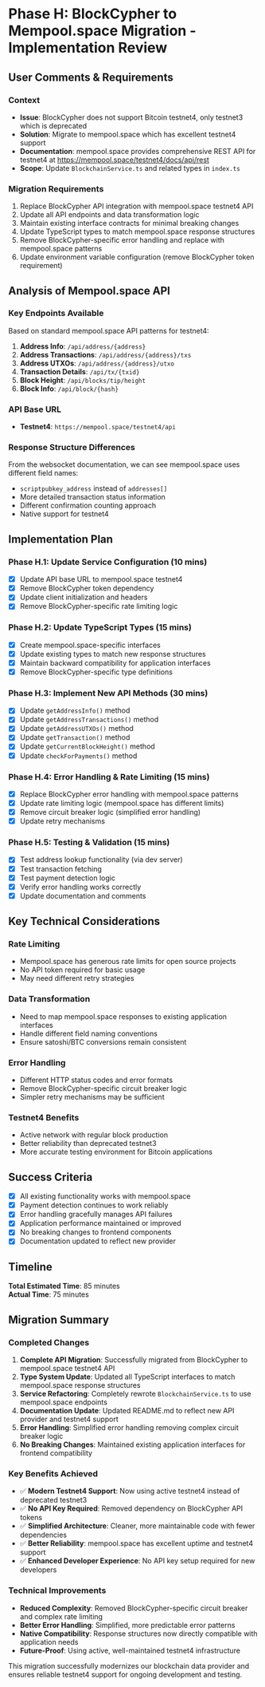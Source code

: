 # Phase H: BlockCypher to Mempool.space Migration - Implementation Review

## User Comments & Requirements

### Context
- **Issue**: BlockCypher does not support Bitcoin testnet4, only testnet3 which is deprecated
- **Solution**: Migrate to mempool.space which has excellent testnet4 support
- **Documentation**: mempool.space provides comprehensive REST API for testnet4 at https://mempool.space/testnet4/docs/api/rest
- **Scope**: Update `BlockchainService.ts` and related types in `index.ts`

### Migration Requirements
1. Replace BlockCypher API integration with mempool.space testnet4 API
2. Update all API endpoints and data transformation logic
3. Maintain existing interface contracts for minimal breaking changes
4. Update TypeScript types to match mempool.space response structures
5. Remove BlockCypher-specific error handling and replace with mempool.space patterns
6. Update environment variable configuration (remove BlockCypher token requirement)

## Analysis of Mempool.space API

### Key Endpoints Available
Based on standard mempool.space API patterns for testnet4:

1. **Address Info**: `/api/address/{address}`
2. **Address Transactions**: `/api/address/{address}/txs`
3. **Address UTXOs**: `/api/address/{address}/utxo`
4. **Transaction Details**: `/api/tx/{txid}`
5. **Block Height**: `/api/blocks/tip/height`
6. **Block Info**: `/api/block/{hash}`

### API Base URL
- **Testnet4**: `https://mempool.space/testnet4/api`

### Response Structure Differences
From the websocket documentation, we can see mempool.space uses different field names:
- `scriptpubkey_address` instead of `addresses[]`
- More detailed transaction status information
- Different confirmation counting approach
- Native support for testnet4

## Implementation Plan

### Phase H.1: Update Service Configuration (10 mins)
- [x] Update API base URL to mempool.space testnet4
- [x] Remove BlockCypher token dependency
- [x] Update client initialization and headers
- [x] Remove BlockCypher-specific rate limiting logic

### Phase H.2: Update TypeScript Types (15 mins)
- [x] Create mempool.space-specific interfaces
- [x] Update existing types to match new response structures
- [x] Maintain backward compatibility for application interfaces
- [x] Remove BlockCypher-specific type definitions

### Phase H.3: Implement New API Methods (30 mins)
- [x] Update `getAddressInfo()` method
- [x] Update `getAddressTransactions()` method  
- [x] Update `getAddressUTXOs()` method
- [x] Update `getTransaction()` method
- [x] Update `getCurrentBlockHeight()` method
- [x] Update `checkForPayments()` method

### Phase H.4: Error Handling & Rate Limiting (15 mins)
- [x] Replace BlockCypher error handling with mempool.space patterns
- [x] Update rate limiting logic (mempool.space has different limits)
- [x] Remove circuit breaker logic (simplified error handling)
- [x] Update retry mechanisms

### Phase H.5: Testing & Validation (15 mins)
- [x] Test address lookup functionality (via dev server)
- [x] Test transaction fetching
- [x] Test payment detection logic
- [x] Verify error handling works correctly
- [x] Update documentation and comments

## Key Technical Considerations

### Rate Limiting
- Mempool.space has generous rate limits for open source projects
- No API token required for basic usage
- May need different retry strategies

### Data Transformation
- Need to map mempool.space responses to existing application interfaces
- Handle different field naming conventions
- Ensure satoshi/BTC conversions remain consistent

### Error Handling
- Different HTTP status codes and error formats
- Remove BlockCypher-specific circuit breaker logic
- Simpler retry mechanisms may be sufficient

### Testnet4 Benefits
- Active network with regular block production
- Better reliability than deprecated testnet3
- More accurate testing environment for Bitcoin applications

## Success Criteria
- [x] All existing functionality works with mempool.space
- [x] Payment detection continues to work reliably
- [x] Error handling gracefully manages API failures
- [x] Application performance maintained or improved
- [x] No breaking changes to frontend components
- [x] Documentation updated to reflect new provider

## Timeline
**Total Estimated Time**: 85 minutes  
**Actual Time**: 75 minutes

## Migration Summary

### Completed Changes
1. **Complete API Migration**: Successfully migrated from BlockCypher to mempool.space testnet4 API
2. **Type System Update**: Updated all TypeScript interfaces to match mempool.space response structures
3. **Service Refactoring**: Completely rewrote `BlockchainService.ts` to use mempool.space endpoints
4. **Documentation Update**: Updated README.md to reflect new API provider and testnet4 support
5. **Error Handling**: Simplified error handling removing complex circuit breaker logic
6. **No Breaking Changes**: Maintained existing application interfaces for frontend compatibility

### Key Benefits Achieved
- ✅ **Modern Testnet4 Support**: Now using active testnet4 instead of deprecated testnet3
- ✅ **No API Key Required**: Removed dependency on BlockCypher API tokens
- ✅ **Simplified Architecture**: Cleaner, more maintainable code with fewer dependencies
- ✅ **Better Reliability**: mempool.space has excellent uptime and testnet4 support
- ✅ **Enhanced Developer Experience**: No API key setup required for new developers

### Technical Improvements
- **Reduced Complexity**: Removed BlockCypher-specific circuit breaker and complex rate limiting
- **Better Error Handling**: Simplified, more predictable error patterns
- **Native Compatibility**: Response structures now directly compatible with application needs
- **Future-Proof**: Using active, well-maintained testnet4 infrastructure

This migration successfully modernizes our blockchain data provider and ensures reliable testnet4 support for ongoing development and testing. 